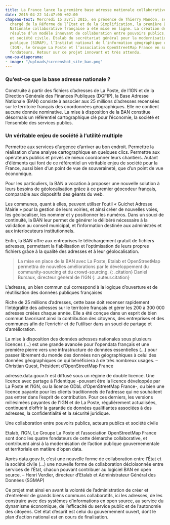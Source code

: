 ```yaml
---
title: La France lance la première base adresse nationale collaborative-
date: 2015-04-22 14:47:00 +02:00
chapeau-text: Mercredi 15 avril 2015, en présence de Thierry Mandon, secrétaire d’État
  chargé de la Réforme de l’État et de la Simplification, la première Base Adresse
  Nationale collaborative française a été mise en ligne. La création de cette base
  résulte d’un modèle innovant de collaboration entre pouvoirs publics, acteurs publics
  et société civile. Etalab du secrétariat général pour la modernisation de l’action
  publique (SGMAP), l’Institut national de l’information géographique et forestière
  (IGN), le Groupe La Poste et l’association OpenStreetMap France en sont les quatre
  fondateurs. Retour sur ce projet innovant et très attendu.
une-ou-diaporama:
- image: "/uploads/screenshot_site_ban.png"
---
```


### Qu’est-ce que la base adresse nationale ?

Construite à partir des fichiers d’adresses de La Poste, de l’IGN et de la Direction Générale des Finances Publiques (DGFIP), la Base Adresse Nationale (BAN) consiste à associer aux 25 millions d’adresses recensées sur le territoire français des coordonnées géographiques. Elle ne contient aucune donnée nominative. La mise à disposition de la BAN constitue désormais un référentiel cartographique clé pour l’économie, la société et l’ensemble des services publics.
 

### Un véritable enjeu de société à l’utilité multiple

Permettre aux services d’urgence d’arriver au bon endroit. Permettre la réalisation d’une analyse cartographique en quelques clics. Permettre aux opérateurs publics et privés de mieux coordonner leurs chantiers. Autant d’éléments qui font de ce référentiel un véritable enjeu de société pour la France, aussi bien d’un point de vue de souveraineté, que d’un point de vue économique.

Pour les particuliers, la BAN a vocation à proposer une nouvelle solution à leurs besoins de géolocalisation grâce à ce premier géocodeur français, comparable aux dispositifs des géants du web.

Les communes, quant à elles, peuvent utiliser l’outil « Guichet Adresse Mairie » pour la gestion de leurs voiries, et ainsi créer de nouvelles voies, les géolocaliser, les nommer et y positionner les numéros. Dans un souci de continuité, la BAN leur permet de générer le délibéré nécessaire à la validation au conseil municipal, et l’information destinée aux administrés et aux interlocuteurs institutionnels.

Enfin, la BAN offre aux entreprises le téléchargement gratuit de fichiers adresses, permettant la fiabilisation et l’optimisation de leurs propres fichiers grâce à la qualité des adresses et à leur géolocalisation.


>La mise en place de la BAN avec La Poste, Etalab et OpenStreetMap permettra de nouvelles améliorations par le développement du community-sourcing et du crowd-sourcing.
{: .citation}
> Daniel Bursaux, directeur général de l’IGN
{: .auteur.citation}
 

L’adresse, un bien commun qui correspond à la logique d’ouverture et de réutilisation des données publiques françaises

Riche de 25 millions d’adresses, cette base doit recenser rapidement l’intégralité des adresses sur le territoire français et gérer les 200 à 300 000 adresses créées chaque année. Elle a été  conçue dans un esprit de bien commun favorisant ainsi la contribution des citoyens, des entreprises et des communes afin de l’enrichir et de l’utiliser dans un souci de partage et d’amélioration.


La mise à disposition des données adresses nationales sous plusieurs licences (…) est une grande avancée pour l'opendata français et une première pierre vers une infrastructure de données essentielles (…) pour passer librement du monde des données non géographiques à celui des données géographiques ce qui bénéficiera à de très nombreux usages.
– Christian Quest, Président d’OpenStreetMap France

 

adresse.data.gouv.fr est  diffusé sous un régime de double licence. Une licence avec partage à l’identique -pouvant être la licence développée par La Poste et l’IGN, ou la licence ODbL d’OpenStreetMap France-, ou bien une licence payante pour les clients traditionnels de l’adresse qui ne souhaitent pas entrer dans l’esprit de contribution. Pour ces derniers, les versions millésimées payantes de l'IGN et de La Poste, régulièrement actualisées, continuent d’offrir la garantie de données qualifiantes associées à des adresses, la confidentialité et la sécurité juridique.

 

Une collaboration entre pouvoirs publics, acteurs publics et société civile

Etalab, l’IGN, Le Groupe La Poste et l’association OpenStreetMap France sont donc les quatre fondateurs de cette démarche collaborative, et contribuent ainsi à la modernisation de l’action publique gouvernementale et territoriale en matière d’open data.


Après data.gouv.fr, c’est une nouvelle forme de collaboration entre l’État et la société civile (…) une nouvelle forme de collaboration décloisonnée entre services de l’État, chacun pouvant contribuer au logiciel BAN en open source.
– Henri Verdier, directeur d’Etalab et Administrateur Général des Données (SGMAP)

 

Ce projet met ainsi en avant la volonté de l’administration de créer et d’entretenir de grands biens communs collaboratifs, ici les adresses, de les construire avec des systèmes d’informations en open source, au service du dynamisme économique, de l’efficacité du service public et de l’autonomie des citoyens. Cet état d’esprit est celui du gouvernement ouvert, dont le plan d’action national est en cours de finalisation.

